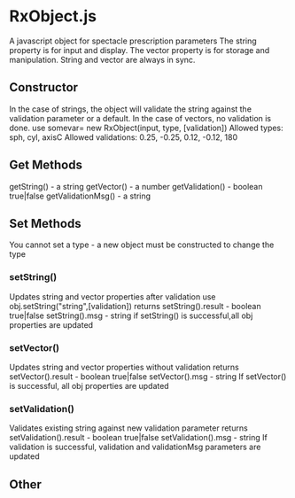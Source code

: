 # RxObject.js
A javascript object for spectacle prescription parameters
The string property is for input and display.
The vector property is for storage and manipulation.
String and vector are always in sync.


<h2>Constructor</h2>
In the case of strings, the object will validate the string against the validation parameter or a default.
In the case of vectors, no validation is done.
use somevar= new RxObject(input, type, [validation])
Allowed types: sph, cyl, axisC
Allowed validations: 0.25, -0.25, 0.12, -0.12, 180


<h2>Get Methods</h2>
getString() - a string 
getVector() - a number 
getValidation() - boolean true|false
getValidationMsg() - a string

<h2>Set Methods</h2>
You cannot set a type - a new object must be constructed to change the type
<h3>setString()</h3>
Updates string and vector properties after validation
use obj.setString("string",[validation])
returns 
setString().result - boolean true|false
setString().msg - string
if setString() is successful,all obj properties are updated
<h3>setVector()</h3>
Updates string and vector properties without validation
returns
setVector().result - boolean true|false
setVector().msg - string
If setVector() is successful, all obj properties are updated
<h3>setValidation()</h3>
Validates existing string against new validation parameter
returns
setValidation().result - boolean true|false
setValidation().msg - string
If validation is successful, validation and validationMsg parameters are updated
<h2>Other</h2>



